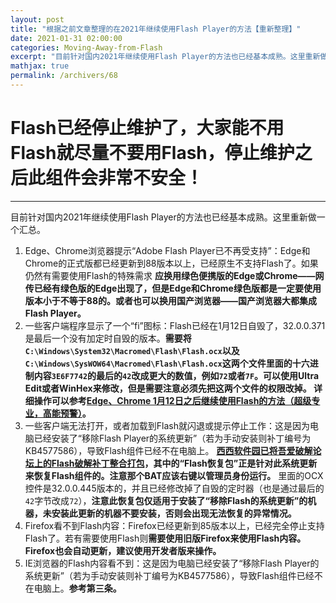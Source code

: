 ```yaml
---
layout: post
title: "根据之前文章整理的在2021年继续使用Flash Player的方法【重新整理】"
date: 2021-01-31 02:00:00
categories: Moving-Away-from-Flash
excerpt: "目前针对国内2021年继续使用Flash Player的方法也已经基本成熟。这里重新做一个汇总。"
mathjax: true
permalink: /archivers/68
---
```


# Flash已经停止维护了，大家能不用Flash就尽量不要用Flash，停止维护之后此组件会非常不安全！

---

目前针对国内2021年继续使用Flash Player的方法也已经基本成熟。这里重新做一个汇总。
1. Edge、Chrome浏览器提示“Adobe Flash Player已不再受支持”：Edge和Chrome的正式版都已经更新到88版本以上，已经原生不支持Flash了。如果仍然有需要使用Flash的特殊需求 **应换用绿色便携版的Edge或Chrome——网传已经有绿色版的Edge出现了，但是Edge和Chrome绿色版都是一定要使用版本小于不等于88的。或者也可以换用国产浏览器——国产浏览器大都集成Flash Player。**
2. 一些客户端程序显示了一个“fi”图标：Flash已经在1月12日自毁了，32.0.0.371是最后一个没有加定时自毁的版本。**需要将```C:\Windows\System32\Macromed\Flash\Flash.ocx```以及```C:\Windows\SysWOW64\Macromed\Flash\Flash.ocx```这两个文件里面的十六进制内容```3E6F7742```的最后的```42```改成更大的数值，例如```72```或者```7F```。可以使用Ultra Edit或者WinHex来修改，但是需要注意必须先把这两个文件的权限改掉。 详细操作可以参考[Edge、Chrome 1月12日之后继续使用Flash的方法（超级专业，高能预警）](63.html)。**
3. 一些客户端无法打开，或者加载到Flash就闪退或提示停止工作：这是因为电脑已经安装了“移除Flash Player的系统更新”（若为手动安装则补丁编号为KB4577586），导致Flash组件已经不在电脑上。 **[西西软件园已将吾爱破解论坛上的Flash破解补丁整合打包](https://www.cr173.com/soft/1311482.html)，其中的“Flash恢复包”正是针对此系统更新来恢复Flash组件的。注意那个BAT应该右键以管理员身份运行。** 里面的OCX控件是32.0.0.445版本的，并且已经修改掉了自毁的定时器（也是通过最后的```42```字节改成```72```），**注意此恢复包仅适用于安装了“移除Flash的系统更新”的机器，未安装此更新的机器不要安装，否则会出现无法恢复的异常情况。**
4. Firefox看不到Flash内容：Firefox已经更新到85版本以上，已经完全停止支持Flash了。若有需要使用Flash则**需要使用旧版Firefox来使用Flash内容。Firefox也会自动更新，建议使用开发者版来操作。**
5. IE浏览器的Flash内容看不到：这是因为电脑已经安装了“移除Flash Player的系统更新”（若为手动安装则补丁编号为KB4577586），导致Flash组件已经不在电脑上。**参考第三条。**

